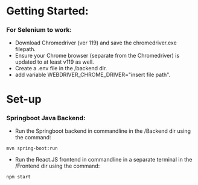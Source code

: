 # Getting Started:

### For Selenium to work:
- Download Chromedriver (ver 119) and save the chromedriver.exe filepath.
- Ensure your Chrome browser (separate from the Chromedriver) is updated to at least v119 as well.
- Create a .env file in the /backend dir.
- add variable WEBDRIVER_CHROME_DRIVER="insert file path".

# Set-up

### Springboot Java Backend:
- Run the Springboot backend in commandline in the /Backend dir using the command:
```
mvn spring-boot:run
```
- Run the React.JS frontend in commandline in a separate terminal in the /Frontend dir using the command:
```
npm start
```
